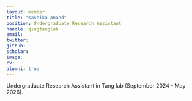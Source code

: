 ```yaml
---
layout: member
title: "Kashika Anand"
position: Undergraduate Research Assistant
handle: qingtanglab
email: 
twitter:
github: 
scholar: 
image: 
cv: 
alumni: true
---
```

Undergraduate Research Assistant in Tang lab (September 2024 - May 2026).



